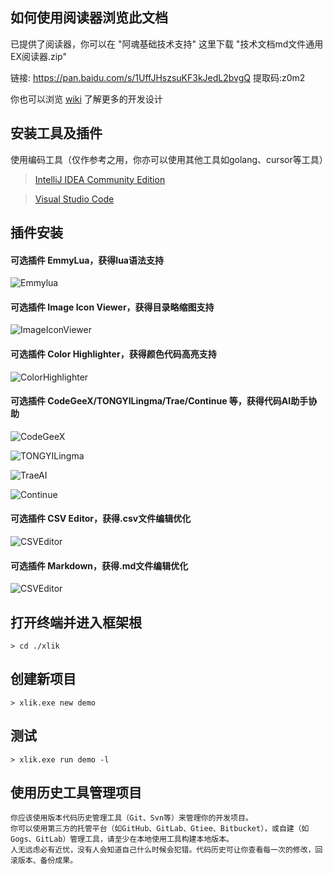 ## 如何使用阅读器浏览此文档

已提供了阅读器，你可以在 "阿魂基础技术支持" 这里下载 "技术文档md文件通用EX阅读器.zip"

链接: https://pan.baidu.com/s/1UffJHszsuKF3kJedL2bvgQ 提取码:z0m2

你也可以浏览 [wiki](https://deepwiki.com/x-lik/xlik-jade) 了解更多的开发设计

## 安装工具及插件

使用编码工具（仅作参考之用，你亦可以使用其他工具如golang、cursor等工具）

> [IntelliJ IDEA Community Edition](https://www.jetbrains.com/idea/download/other.html)

> [Visual Studio Code](https://code.visualstudio.com/Download)

## 插件安装

#### 可选插件 EmmyLua，获得lua语法支持

![Emmylua](/ideEmmylua.jpg)

#### 可选插件 Image Icon Viewer，获得目录略缩图支持

![ImageIconViewer](/ideImageIconViewer.jpg)

#### 可选插件 Color Highlighter，获得颜色代码高亮支持

![ColorHighlighter](/ideColorHighlighter.jpg)

#### 可选插件 CodeGeeX/TONGYILingma/Trae/Continue 等，获得代码AI助手协助

![CodeGeeX](/ideCodeGeeX.jpg)

![TONGYILingma](/ideTONGYILingma.jpg)

![TraeAI](/ideTraeAI.jpg)

![Continue](/ideContinue.jpg)

#### 可选插件 CSV Editor，获得.csv文件编辑优化

![CSVEditor](/ideCSVEditor.jpg)

#### 可选插件 Markdown，获得.md文件编辑优化

![CSVEditor](/ideMarkdown.jpg)

## 打开终端并进入框架根

```
> cd ./xlik
```

## 创建新项目

```
> xlik.exe new demo
```

## 测试

```
> xlik.exe run demo -l
```

## 使用历史工具管理项目

```text
你应该使用版本代码历史管理工具（Git、Svn等）来管理你的开发项目。
你可以使用第三方的托管平台（如GitHub、GitLab、Gtiee、Bitbucket），或自建（如Gogs、GitLab）管理工具，请至少在本地使用工具构建本地版本。
人无远虑必有近忧，没有人会知道自己什么时候会犯错。代码历史可让你查看每一次的修改，回滚版本、备份成果。
```